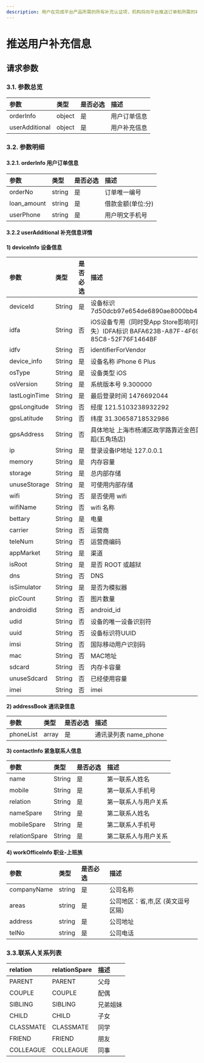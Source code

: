 ```yaml
---
description: 用户在完成平台产品所需的所有补充认证项，机构将向平台推送订单和所需的补充信息
---
```


# 推送用户补充信息

## 请求参数 <a id="&#x8BF7;&#x6C42;&#x53C2;&#x6570;"></a>

### 3.1. 参数总览 <a id="&#x53C2;&#x6570;&#x603B;&#x89C8;"></a>

| 参数 | 类型 | 是否必选 | 描述 |
| :--- | :--- | :--- | :--- |
| orderInfo | object | 是 | 用户订单信息 |
| userAdditional | object | 是 | 用户补充信息 |

### 3.2. 参数明细 <a id="&#x53C2;&#x6570;&#x660E;&#x7EC6;"></a>

#### 3.2.1. orderInfo 用户订单信息 <a id="order_info"></a>

| 参数 | 类型 | 是否必选 | 描述 |
| :--- | :--- | :--- | :--- |
| orderNo | string | 是 | 订单唯一编号 |
| loan\_amount | string | 是 | 借款金额\(单位:分\) |
| userPhone | string | 是 | 用户明文手机号 |

####  3.2.2 userAdditional 补充信息详情 <a id="user_additional"></a>

**1\) deviceInfo 设备信息**

| 参数 | 类型 | 是否必选 | 描述 |
| :--- | :--- | :--- | :--- |
| deviceId | String | 是 | 设备标识 7d50dcb97e654de6890ae8000bb4558a |
| idfa | String | 否 | iOS设备专用（同时受App Store影响可能缺失）IDFA标识 BAFA623B-A87F-4F69-85C8-52F76F1464BF |
| idfv | String | 否 | identifierForVendor |
| device\_info | String | 是 | 设备名称 iPhone 6 Plus |
| osType | String | 是 | 设备类型 iOS |
| osVersion | String | 是 | 系统版本号 9.300000 |
| lastLoginTime | String | 是 | 最后登录时间 1476692044 |
| gpsLongitude | String | 否 | 经度 121.5103238932292 |
| gpsLatitude | String | 否 | 纬度 31.30658718532986 |
| gpsAddress | String | 否 | 具体地址 上海市杨浦区政学路靠近金芭蕾舞蹈\(五角场店\) |
| ip | String | 是 | 登录设备IP地址 127.0.0.1 |
| memory | String | 是 | 内存容量 |
| storage | String | 是 | 总内部存储 |
| unuseStorage | String | 是 | 可使用内部存储 |
| wifi | String | 否 | 是否使用 wifi |
| wifiName | String | 否 | wifi 名称 |
| bettary | String | 是 | 电量 |
| carrier | String | 否 | 运营商 |
| teleNum | String | 否 | 运营商编码 |
| appMarket | String | 是 | 渠道 |
| isRoot | String | 是 | 是否 ROOT 或越狱 |
| dns | String | 否 | DNS |
| isSimulator | String | 是 | 是否为模拟器 |
| picCount | String | 否 | 图片数量 |
| androidId | String | 否 | android\_id |
| udid | String | 否 | 设备的唯一设备识别符 |
| uuid | String | 否 | 设备标识符UUID |
| imsi | String | 否 | 国际移动用户识别码 |
| mac | String | 否 | MAC地址 |
| sdcard | String | 否 | 内存卡容量 |
| unuseSdcard | String | 否 | 已经使用容量 |
| imei | String | 否 | imei |

**2\) addressBook 通讯录信息**

| 参数 | 类型 | 是否必选 | 描述 |
| :--- | :--- | :--- | :--- |
| phoneList | array | 是 | 通讯录列表 name\_phone |

**3\) contactInfo 紧急联系人信息**

| 参数 | 类型 | 是否必选 | 描述 |
| :--- | :--- | :--- | :--- |
| name | String | 是 | 第一联系人姓名 |
| mobile | String | 是 | 第一联系人手机号 |
| relation | String | 是 | 第一联系人与用户关系 |
| nameSpare | String | 是 | 第二联系人姓名 |
| mobileSpare | String | 是 | 第二联系人手机号 |
| relationSpare | String | 是 | 第二联系人与用户关系 |

**4\) workOfficeInfo 职业-上班族**

| 参数 | 类型 | 是否必选 | 描述 |
| :--- | :--- | :--- | :--- |
| companyName | string | 是 | 公司名称 |
| areas | string | 是 | 公司地区：省,市,区 \(英文逗号区隔\) |
| address | string | 是 | 公司地址 |
| telNo | string | 是 | 公司电话 |

### 3.3.联系人关系列表

| relation | relationSpare | 描述 |
| :--- | :--- | :--- |
|  PARENT | PARENT | 父母 |
| COUPLE | COUPLE | 配偶 |
| SIBLING | SIBLING | 兄弟姐妹 |
| CHILD | CHILD | 子女 |
| CLASSMATE | CLASSMATE | 同学 |
| FRIEND | FRIEND | 朋友 |
| COLLEAGUE | COLLEAGUE | 同事 |



